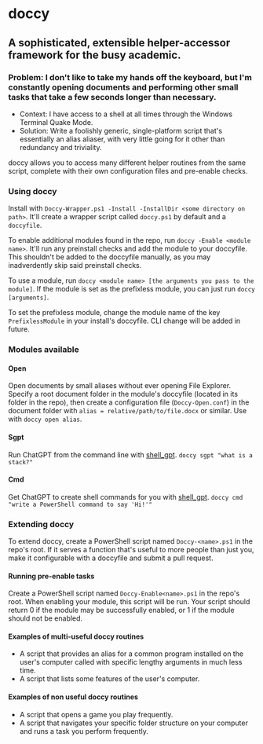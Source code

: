 # doccy
## A sophisticated, extensible helper-accessor framework for the busy academic.
### Problem: I don't like to take my hands off the keyboard, but I'm constantly opening documents and performing other small tasks that take a few seconds longer than necessary.
* Context: I have access to a shell at all times through the Windows Terminal Quake Mode.
* Solution: Write a foolishly generic, single-platform script that's essentially an alias aliaser, with very little going for it other than redundancy and triviality.

doccy allows you to access many different helper routines from the same script, complete with their own configuration files and pre-enable checks.

### Using doccy
Install with `Doccy-Wrapper.ps1 -Install -InstallDir <some directory on path>`. It'll create a wrapper script called `doccy.ps1` by default and a `doccyfile`.

To enable additional modules found in the repo, run `doccy -Enable <module name>`. It'll run any preinstall checks and add the module to your doccyfile. This shouldn't be added to the doccyfile manually, as you may inadverdently skip said preinstall checks.

To use a module, run `doccy <module name> [the arguments you pass to the module]`. If the module is set as the prefixless module, you can just run `doccy [arguments]`. 

To set the prefixless module, change the module name of the key `PrefixlessModule` in your install's doccyfile. CLI change will be added in future.

### Modules available
#### Open
Open documents by small aliases without ever opening File Explorer. Specify a root document folder in the module's doccyfile (located in its folder in the repo), then create a configuration file (`Doccy-Open.conf`) in the document folder with `alias = relative/path/to/file.docx` or similar. Use with `doccy open alias`.
#### Sgpt
Run ChatGPT from the command line with [shell_gpt](https://github.com/TheR1D/shell_gpt). `doccy sgpt "what is a stack?"`
#### Cmd
Get ChatGPT to create shell commands for you with [shell_gpt](https://github.com/TheR1D/shell_gpt). `doccy cmd "write a PowerShell command to say 'Hi!'"`


### Extending doccy
To extend doccy, create a PowerShell script named `Doccy-<name>.ps1` in the repo's root. If it serves a function that's useful to more people than just you, make it configurable with a doccyfile and submit a pull request.

#### Running pre-enable tasks
Create a PowerShell script named `Doccy-Enable<name>.ps1` in the repo's root. When enabling your module, this script will be run. Your script should return 0 if the module may be successfully enabled, or 1 if the module should not be enabled.

#### Examples of multi-useful doccy routines
* A script that provides an alias for a common program installed on the user's computer called with specific lengthy arguments in much less time.
* A script that lists some features of the user's computer.
#### Examples of non useful doccy routines
* A script that opens a game you play frequently.
* A script that navigates your specific folder structure on your computer and runs a task you perform frequently.
